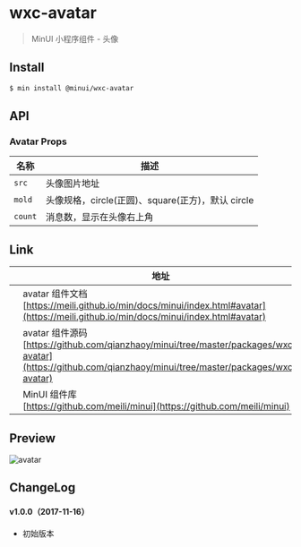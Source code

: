 # wxc-avatar

> MinUI 小程序组件 - 头像

## Install

``` bash
$ min install @minui/wxc-avatar
```


## API

### Avatar Props

| 名称                  | 描述                         |
|----------------------|------------------------------|
|`src`           |  头像图片地址  |
|`mold`         | 头像规格，circle(正圆)、square(正方)，默认 circle |
|`count` | 消息数，显示在头像右上角 |

## Link
||地址|
|--|---|
||avatar 组件文档 <br> [https://meili.github.io/min/docs/minui/index.html#avatar](https://meili.github.io/min/docs/minui/index.html#avatar)<br>|
||avatar 组件源码 <br> [https://github.com/qianzhaoy/minui/tree/master/packages/wxc-avatar](https://github.com/qianzhaoy/minui/tree/master/packages/wxc-avatar)<br>|
||MinUI 组件库 <br> [https://github.com/meili/minui](https://github.com/meili/minui) <br>|

## Preview
![avatar](https://s10.mogucdn.com/mlcdn/c45406/171117_3liaj03cde4jh50e06d1jcc73795i_480x480.jpg_225x999.jpg)

## ChangeLog

#### v1.0.0（2017-11-16）

- 初始版本

